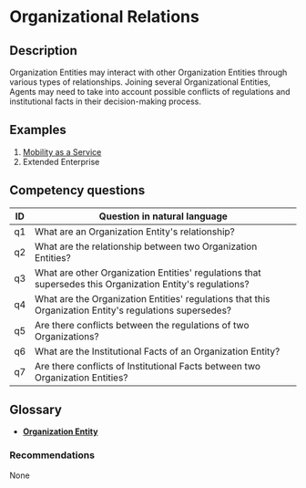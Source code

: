 # Organizational Relations

## Description
Organization Entities may interact with other Organization Entities through various types of relationships. Joining several Organizational Entities, Agents may need to take into account possible conflicts of regulations and institutional facts in their decision-making process.

## Examples
1. [Mobility as a Service](../../scenarios/mobility-as-a-service.md)
2. Extended Enterprise

## Competency questions

| ID | Question in natural language |
|---|---|
| q1 | What are an Organization Entity's relationship? |
| q2 | What are the relationship between two Organization Entities? |
| q3 | What are other Organization Entities' regulations that supersedes this Organization Entity's regulations? |
| q4 | What are the Organization Entities' regulations that this Organization Entity's regulations supersedes? |
| q5 | Are there conflicts between the regulations of two Organizations? |
| q6 | What are the Institutional Facts of an Organization Entity? |
| q7 | Are there conflicts of Institutional Facts between two Organization Entities? |

## Glossary

* [**Organization Entity**](../discover-organization/modelet.md#Glossary)

### Recommendations

None
